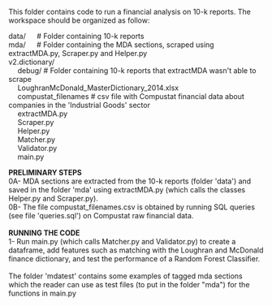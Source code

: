 This folder contains code to run a financial analysis on 10-k reports. The workspace should be organized as follow:

data/    &emsp;              # Folder containing 10-k reports <br>
mda/     &emsp;              # Folder containing the MDA sections, scraped using extractMDA.py, Scraper.py and Helper.py <br>
v2.dictionary/ <br>
&emsp;  debug/               # Folder containing 10-k reports that extractMDA wasn't able to scrape <br>
&emsp;  LoughranMcDonald_MasterDictionary_2014.xlsx <br>
&emsp;  compustat_filenames  # csv file with Compustat financial data about companies in the 'Industrial Goods' sector <br>
&emsp;  extractMDA.py <br>
&emsp;  Scraper.py <br>
&emsp;  Helper.py <br>
&emsp;  Matcher.py <br>
&emsp;  Validator.py <br>
&emsp;  main.py <br>

<b>PRELIMINARY STEPS</b><br>
0A- MDA sections are extracted from the 10-k reports (folder 'data') and saved in the folder 'mda' using extractMDA.py
(which calls the classes Helper.py and Scraper.py).<br>
0B- The file compustat_filenames.csv is obtained by running SQL queries (see file 'queries.sql') on Compustat raw financial data. <br>
<br>
<b>RUNNING THE CODE</b><br>
1- Run main.py (which calls Matcher.py and Validator.py) to create a dataframe, add features such as matching with the Loughran and McDonald finance dictionary, and test the performance of a Random Forest Classifier. <br>
<br>
The folder 'mdatest' contains some examples of tagged mda sections which the reader can use as test files (to put in the folder "mda") for the functions in main.py
